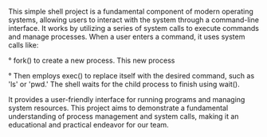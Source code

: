 This simple shell project is a fundamental component of modern operating systems, allowing users to interact with the system through a command-line interface.
It works by utilizing a series of system calls to execute commands and manage processes. When a user enters a command, it uses system calls like:

° fork() to create a new process. This new process

° Then employs exec() to replace itself with the desired command, such as 'ls' or 'pwd.' The shell waits for the child process to finish using wait().

It provides a user-friendly interface for running programs and managing system resources. This project aims to demonstrate a fundamental understanding of process management and system calls, making it an educational and practical endeavor for our team.
